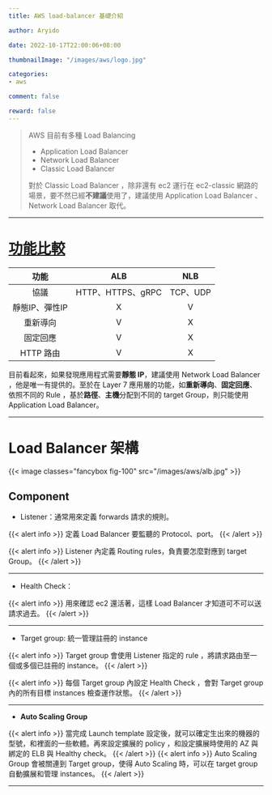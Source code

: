 ```yaml
---
title: AWS load-balancer 基礎介紹

author: Aryido

date: 2022-10-17T22:00:06+08:00

thumbnailImage: "/images/aws/logo.jpg"

categories:
- aws

comment: false

reward: false
---
```

<!--BODY-->
> AWS 目前有多種  Load Balancing
> - Application Load Balancer
> - Network Load Balancer
> - Classic Load Balancer
>
> 對於 Classic Load Balancer ，除非還有 ec2 運行在 ec2-classic 網路的場景，要不然已經**不建議**使用了，建議使用 Application Load Balancer 、 Network Load Balancer 取代。
>
<!--more-->

---

# [功能比較](https://aws.amazon.com/tw/elasticloadbalancing/features/)

|     功能     |    ALB      |    NLB     |
| :----------: |:----------:|:----------:|
|     協議     | HTTP、HTTPS、gRPC |   TCP、UDP  |
|靜態IP、彈性IP |     X      |       V     |
|重新導向       |    V      |      X    |
|固定回應       |    V      |      X    |
|HTTP 路由       |    V      |      X    |

目前看起來，如果發現應用程式需要**靜態 IP**，建議使用 Network Load Balancer ，他是唯一有提供的。至於在 Layer 7 應用層的功能，如**重新導向**、**固定回應**、依照不同的 Rule ，基於**路徑**、**主機**分配到不同的 target Group，則只能使用 Application Load Balancer。

---

# Load Balancer 架構

{{< image classes="fancybox fig-100" src="/images/aws/alb.jpg" >}}

## Component

- Listener：通常用來定義 forwards 請求的規則。

{{< alert info >}}
定義 Load Balancer 要監聽的 Protocol、port。
{{< /alert >}}

{{< alert info >}}
Listener 內定義 Routing rules，負責要怎麼對應到 target Group。
{{< /alert >}}

---

- Health Check：

{{< alert info >}}
用來確認 ec2 還活著，這樣 Load Balancer 才知道可不可以送請求過去。
{{< /alert >}}

---

- Target group: 統一管理註冊的 instance

{{< alert info >}}
Target group 會使用 Listener 指定的 rule ，將請求路由至一個或多個已註冊的 instance。
{{< /alert >}}

{{< alert info >}}
每個 Target group 內設定 Health Check ，會對 Target group 內的所有目標 instances 檢查運作狀態。
{{< /alert >}}

---

- **Auto Scaling Group**

{{< alert info >}}
當完成 Launch template 設定後，就可以確定生出來的機器的型號，和裡面的一些軟體。再來設定擴展的 policy ，和設定擴展時使用的 AZ 與綁定的 ELB 與 Healthy check。
{{< /alert >}}
{{< alert info >}}
Auto Scaling Group 會被關連到 Target group，使得 Auto Scaling 時，可以在 target group 自動擴展和管理 instances。
{{< /alert >}}


---